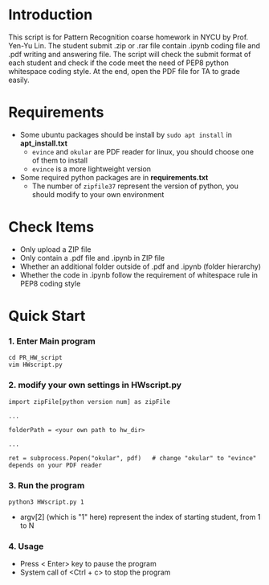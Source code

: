 # Introduction
This script is for Pattern Recognition coarse homework in NYCU by Prof. Yen-Yu Lin. 
The student submit .zip or .rar file contain .ipynb coding file and .pdf writing and answering file. The script will check the submit format of each student and check if the code meet the need of PEP8 python whitespace coding style. At the end, open the PDF file for TA to grade easily.

# Requirements
- Some ubuntu packages should be install by `sudo apt install` in **apt_install.txt**
    - `evince` and `okular` are PDF reader for linux, you should choose one of them to install
    - `evince` is a more lightweight version
- Some required python packages are in **requirements.txt**
    - The number of `zipfile37` represent the version of python, you should modify to your own environment

# Check Items
- Only upload a ZIP file
- Only contain a .pdf file and .ipynb in ZIP file
- Whether an additional folder outside of .pdf and .ipynb (folder hierarchy)
- Whether the code in .ipynb follow the requirement of whitespace rule in PEP8 coding style

# Quick Start
### 1. Enter Main program
```
cd PR_HW_script
vim HWscript.py
```

### 2. modify your own settings in **HWscript.py**
```
import zipFile[python version num] as zipFile

...

folderPath = <your own path to hw_dir>

...

ret = subprocess.Popen("okular", pdf)   # change "okular" to "evince" depends on your PDF reader
```

### 3. Run the program
```
python3 HWscript.py 1
```
- argv[2] (which is "1" here) represent the index of starting student, from 1 to N

### 4. Usage
- Press < Enter> key to pause the program
- System call of <Ctrl + c> to stop the program
